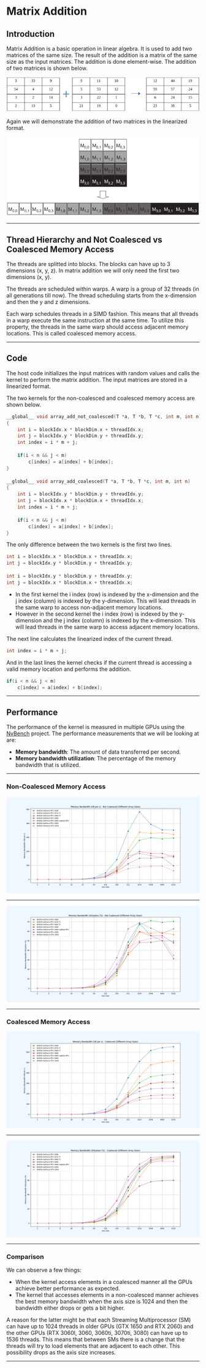 # Matrix Addition


## Introduction

Matrix Addition is a basic operation in linear algebra. It is used to add two matrices of the same size. The result of the addition is a matrix of the same size as the input matrices. The addition is done element-wise. The addition of two matrices is shown below. 

![Matrix Addition](Images/matrix_addition.png)

Again we will demonstrate the addition of two matrices in the linearized format.

![Linearized Format](Images/linearized_format.png)

---

## Thread Hierarchy and Not Coalesced vs Coalesced Memory Access

The threads are splitted into blocks. The blocks can have up to 3 dimensions (x, y, z). In matrix addition we will only need the first two dimensions (x, y). 

The threads are scheduled within warps. A warp is a group of 32 threads (in all generations till now). The thread scheduling starts from the x-dimension and then the y and z dimensions.

Each warp schedules threads in a SIMD fashion. This means that all threads in a warp execute the same instruction at the same time. To utilize this property, the threads in the same warp should access adjacent memory locations. This is called coalesced memory access.

---

## Code

The host code initializes the input matrices with random values and calls the kernel to perform the matrix addition. The input matrices are stored in a linearized format.

The two kernels for the non-coalesced and coalesced memory access are shown below.

```cpp
__global__ void array_add_not_coalesced(T *a, T *b, T *c, int m, int n)
{
    int i = blockIdx.x * blockDim.x + threadIdx.x;
    int j = blockIdx.y * blockDim.y + threadIdx.y;
    int index = i * m + j;

    if(i < n && j < m)
        c[index] = a[index] + b[index];
}

__global__ void array_add_coalesced(T *a, T *b, T *c, int m, int n)
{
    int i = blockIdx.y * blockDim.y + threadIdx.y;
    int j = blockIdx.x * blockDim.x + threadIdx.x;
    int index = i * m + j;

    if(i < n && j < m)
        c[index] = a[index] + b[index];
}
```

The only difference between the two kernels is the first two lines.

```cpp
int i = blockIdx.x * blockDim.x + threadIdx.x;
int j = blockIdx.y * blockDim.y + threadIdx.y;

int i = blockIdx.y * blockDim.y + threadIdx.y;
int j = blockIdx.x * blockDim.x + threadIdx.x;
```

 - In the first kernel the i index (row) is indexed by the x-dimension and the j index (column) is indexed by the y-dimension. This will lead threads in the same warp to access non-adjacent memory locations.
 - However in the second kernel the i index (row) is indexed by the y-dimension and the j index (column) is indexed by the x-dimension. This will lead threads in the same warp to access adjacent memory locations.

The next line calculates the linearized index of the current thread.

```cpp
int index = i * m + j;
```

And in the last lines the kernel checks if the current thread is accessing a valid memory location and performs the addition.

```cpp
if(i < n && j < m)
    c[index] = a[index] + b[index];
```

---

## Performance

The performance of the kernel is measured in multiple GPUs using the [NvBench](https://github.com/NVIDIA/nvbench) project. The performance measurements that we will be looking at are:

 - **Memory bandwidth**: The amount of data transferred per second.
 - **Memory bandwidth utilization**: The percentage of the memory bandwidth that is utilized.

---

### Non-Coalesced Memory Access

![Non-Coalesced Memory Bandwidth](BenchResults/plots/Not%20Coalesced%20(Different%20Array%20Sizes)%20-%20Memory%20Bandwidth%20(GB%20per%20s).png)

---

![Non-Coalesced Memory Bandwidth Utilization](BenchResults/plots/Not%20Coalesced%20(Different%20Array%20Sizes)%20-%20Memory%20Bandwidth%20Utilization.png)

---

### Coalesced Memory Access

![Coalesced Memory Bandwidth](BenchResults/plots/Coalesced%20(Different%20Array%20Sizes)%20-%20Memory%20Bandwidth%20(GB%20per%20s).png)

---

![Coalesced Memory Bandwidth Utilization](BenchResults/plots/Coalesced%20(Different%20Array%20Sizes)%20-%20Memory%20Bandwidth%20Utilization.png)

---

### Comparison

We can observe a few things:

- When the kernel access elements in a coalesced manner all the GPUs achieve better performance as expected. 
- The kernel that accesses elements in a non-coalesced manner achieves the best memory bandwidth when the axis size is 1024 and then the bandwidth either drops or gets a bit higher. 

A reason for the latter might be that each Streaming Multiprocessor (SM) can have up to 1024 threads in older GPUs (GTX 1650 and RTX 2060) and the other GPUs (RTX 3060l, 3060, 3060ti, 3070ti, 3080) can have up to 1536 threads. This means that between SMs there is a change that the threads will try to load elements that are adjacent to each other. This possibility drops as the axis size increases.

---